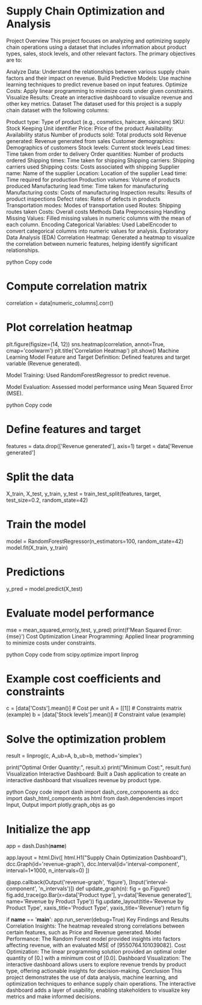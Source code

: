 # Supply Chain Optimization and Analysis
Project Overview
This project focuses on analyzing and optimizing supply chain operations using a dataset that includes information about product types, sales, stock levels, and other relevant factors. The primary objectives are to:

Analyze Data: Understand the relationships between various supply chain factors and their impact on revenue.
Build Predictive Models: Use machine learning techniques to predict revenue based on input features.
Optimize Costs: Apply linear programming to minimize costs under given constraints.
Visualize Results: Create an interactive dashboard to visualize revenue and other key metrics.
Dataset
The dataset used for this project is a supply chain dataset with the following columns:

Product type: Type of product (e.g., cosmetics, haircare, skincare)
SKU: Stock Keeping Unit identifier
Price: Price of the product
Availability: Availability status
Number of products sold: Total products sold
Revenue generated: Revenue generated from sales
Customer demographics: Demographics of customers
Stock levels: Current stock levels
Lead times: Time taken from order to delivery
Order quantities: Number of products ordered
Shipping times: Time taken for shipping
Shipping carriers: Shipping carriers used
Shipping costs: Costs associated with shipping
Supplier name: Name of the supplier
Location: Location of the supplier
Lead time: Time required for production
Production volumes: Volume of products produced
Manufacturing lead time: Time taken for manufacturing
Manufacturing costs: Costs of manufacturing
Inspection results: Results of product inspections
Defect rates: Rates of defects in products
Transportation modes: Modes of transportation used
Routes: Shipping routes taken
Costs: Overall costs
Methods
Data Preprocessing
Handling Missing Values: Filled missing values in numeric columns with the mean of each column.
Encoding Categorical Variables: Used LabelEncoder to convert categorical columns into numeric values for analysis.
Exploratory Data Analysis (EDA)
Correlation Heatmap: Generated a heatmap to visualize the correlation between numeric features, helping identify significant relationships.

python
Copy code
# Compute correlation matrix
correlation = data[numeric_columns].corr()

# Plot correlation heatmap
plt.figure(figsize=(14, 12))
sns.heatmap(correlation, annot=True, cmap='coolwarm')
plt.title('Correlation Heatmap')
plt.show()
Machine Learning Model
Feature and Target Definition: Defined features and target variable (Revenue generated).

Model Training: Used RandomForestRegressor to predict revenue.

Model Evaluation: Assessed model performance using Mean Squared Error (MSE).

python
Copy code
# Define features and target
features = data.drop(['Revenue generated'], axis=1)
target = data['Revenue generated']

# Split the data
X_train, X_test, y_train, y_test = train_test_split(features, target, test_size=0.2, random_state=42)

# Train the model
model = RandomForestRegressor(n_estimators=100, random_state=42)
model.fit(X_train, y_train)

# Predictions
y_pred = model.predict(X_test)

# Evaluate model performance
mse = mean_squared_error(y_test, y_pred)
print(f'Mean Squared Error: {mse}')
Cost Optimization
Linear Programming: Applied linear programming to minimize costs under constraints.

python
Copy code
from scipy.optimize import linprog

# Example cost coefficients and constraints
c = [data['Costs'].mean()]  # Cost per unit
A = [[1]]  # Constraints matrix (example)
b = [data['Stock levels'].mean()]  # Constraint value (example)

# Solve the optimization problem
result = linprog(c, A_ub=A, b_ub=b, method='simplex')

print("Optimal Order Quantity:", result.x)
print("Minimum Cost:", result.fun)
Visualization
Interactive Dashboard: Built a Dash application to create an interactive dashboard that visualizes revenue by product type.

python
Copy code
import dash
import dash_core_components as dcc
import dash_html_components as html
from dash.dependencies import Input, Output
import plotly.graph_objs as go

# Initialize the app
app = dash.Dash(__name__)

app.layout = html.Div([
    html.H1("Supply Chain Optimization Dashboard"),
    dcc.Graph(id='revenue-graph'),
    dcc.Interval(id='interval-component', interval=1*1000, n_intervals=0)
])

@app.callback(Output('revenue-graph', 'figure'), [Input('interval-component', 'n_intervals')])
def update_graph(n):
    fig = go.Figure()
    fig.add_trace(go.Bar(x=data['Product type'], y=data['Revenue generated'], name='Revenue by Product Type'))
    fig.update_layout(title='Revenue by Product Type', xaxis_title='Product Type', yaxis_title='Revenue')
    return fig

if __name__ == '__main__':
    app.run_server(debug=True)
Key Findings and Results
Correlation Insights: The heatmap revealed strong correlations between certain features, such as Price and Revenue generated.
Model Performance: The Random Forest model provided insights into factors affecting revenue, with an evaluated MSE of [9550764.101039082].
Cost Optimization: The linear programming solution provided an optimal order quantity of [0.] with a minimum cost of [0.0].
Dashboard Visualization: The interactive dashboard allows users to explore revenue trends by product type, offering actionable insights for decision-making.
Conclusion
This project demonstrates the use of data analysis, machine learning, and optimization techniques to enhance supply chain operations. The interactive dashboard adds a layer of usability, enabling stakeholders to visualize key metrics and make informed decisions.
